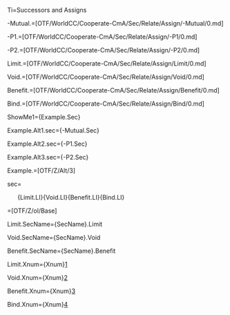 Ti=Successors and Assigns

-Mutual.=[OTF/WorldCC/Cooperate-CmA/Sec/Relate/Assign/-Mutual/0.md]

-P1.=[OTF/WorldCC/Cooperate-CmA/Sec/Relate/Assign/-P1/0.md]

-P2.=[OTF/WorldCC/Cooperate-CmA/Sec/Relate/Assign/-P2/0.md]


Limit.=[OTF/WorldCC/Cooperate-CmA/Sec/Relate/Assign/Limit/0.md]

Void.=[OTF/WorldCC/Cooperate-CmA/Sec/Relate/Assign/Void/0.md]

Benefit.=[OTF/WorldCC/Cooperate-CmA/Sec/Relate/Assign/Benefit/0.md]

Bind.=[OTF/WorldCC/Cooperate-CmA/Sec/Relate/Assign/Bind/0.md]

ShowMe1={Example.Sec}

Example.Alt1.sec={-Mutual.Sec}

Example.Alt2.sec={-P1.Sec}

Example.Alt3.sec={-P2.Sec}

Example.=[OTF/Z/Alt/3]

sec=<ol>{Limit.LI}{Void.LI}{Benefit.LI}{Bind.LI}</ol>

=[OTF/Z/ol/Base]

Limit.SecName={SecName}.Limit

Void.SecName={SecName}.Void

Benefit.SecName={SecName}.Benefit

Limit.Xnum={Xnum}<a href="#Assign.Limit.sec">1</a>

Void.Xnum={Xnum}<a href="#Assign.Void.sec">2</a>

Benefit.Xnum={Xnum}<a href="#Assign.Benefit.sec">3</a>

Bind.Xnum={Xnum}<a href="#Assign.Bind.sec">4</a>
